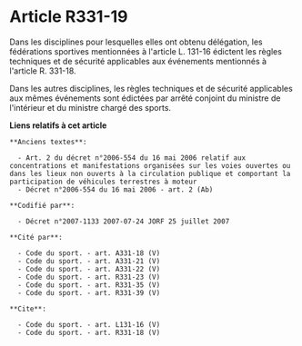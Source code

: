 # Article R331-19

Dans les disciplines pour lesquelles elles ont obtenu délégation, les fédérations sportives mentionnées à l'article L. 131-16
édictent les règles techniques et de sécurité applicables aux événements mentionnés à l'article R. 331-18.

Dans les autres disciplines, les règles techniques et de sécurité applicables aux mêmes événements sont édictées par arrêté
conjoint du ministre de l'intérieur et du ministre chargé des sports.

**Liens relatifs à cet article**

	**Anciens textes**:

	  - Art. 2 du décret n°2006-554 du 16 mai 2006 relatif aux concentrations et manifestations organisées sur les voies ouvertes ou dans les lieux non ouverts à la circulation publique et comportant la participation de véhicules terrestres à moteur
	  - Décret n°2006-554 du 16 mai 2006 - art. 2 (Ab)

	**Codifié par**:

	  - Décret n°2007-1133 2007-07-24 JORF 25 juillet 2007

	**Cité par**:

	  - Code du sport. - art. A331-18 (V)
	  - Code du sport. - art. A331-21 (V)
	  - Code du sport. - art. A331-22 (V)
	  - Code du sport. - art. R331-23 (V)
	  - Code du sport. - art. R331-35 (V)
	  - Code du sport. - art. R331-39 (V)

	**Cite**:

	  - Code du sport. - art. L131-16 (V)
	  - Code du sport. - art. R331-18 (V)
